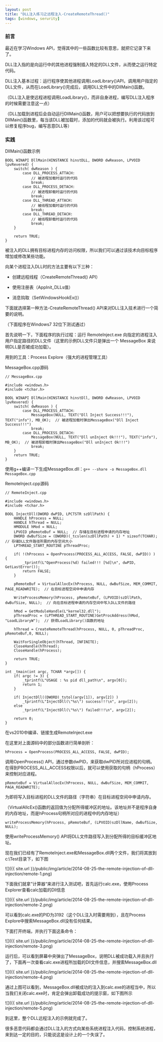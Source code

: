 ```yaml
---
layout: post
title: "DLL注入练习之远程注入-CreateRemoteThread()"
tags: [windows, serurity]
---
```



### 前言

最近在学习Windows API，觉得其中的一些函数比较有意思，就把它记录下来了。

DLL注入指的是向运行中的其他进程强制插入特定的DLL文件，从而使之运行特定代码。

DLL注入基本过程：运行程序使其他进程调用LoadLibrary()API，调用用户指定的DLL文件，从而在LoadLibrary()完成后，调用DLL文件中的DllMain()函数。

<!--more-->

（DLL注入是使远程进程调用LoadLibrary()，而非自身进程，编写DLL注入程序的时候需要注意这一点）

（DLL加载到进程后会自动运行DllMain()函数，用户可以把想要执行的代码放到DllMain()函数里，每当该DLL被加载时，添加的代码就会被执行。利用该过程可以修复程序bug，编写恶意DLL等）

### 实践

DllMain()函数示例

    BOOL WINAPI DllMain(HINSTANCE hinstDLL, DWORD dwReason, LPVOID lpvRevered) {  
        switch( dwReason ) {  
            case DLL_PROCESS_ATTACH:  
                // 被进程加载时运行的代码  
                break;  
            case DLL_PROCESS_DETACH:  
                // 被进程卸载时运行的代码  
                break;  
            case DLL_THREAD_ATTACH:  
                // 被线程加载时运行的代码  
                break;
            case DLL_THREAD_DETACH:  
                // 被线程卸载时运行的代码  
                break;
        }  
      
        return TRUE;  
    }
    
被注入的DLL拥有目标进程内存的访问权限，所以我们可以通过该技术向目标程序增加或修改某些功能。

向某个进程注入DLL时的方法主要有以下三种：

* 创建远程线程（CreateRemoteThread() API）

* 使用注册表（AppInit_DLLs值）

* 消息钩取（SetWindowsHookEx()）

下面就选择第一种方法-CreateRemoteThread() API来对DLL注入技术进行一个简要的说明。

（下面程序在Windows7 32位下测试通过）

首先说明一下，下面程序的执行过程：运行 RemoteInject.exe 向指定的进程注入用户指定路径的DLL文件（这里的示例DLL文件只是弹出一个 MessageBox 来说明DLL是否被成功加载）。

用到的工具：Process Explore（强大的进程管理工具）

MessageBox.cpp源码

    // MessageBox.cpp  
      
    #include <windows.h>  
    #include <tchar.h>  
      
    BOOL WINAPI DllMain(HINSTANCE hinstDll, DWORD dwReason, LPVOID lpvRevered) {  
        switch( dwReason ) {  
            case DLL_PROCESS_ATTACH:  
                MessageBox(NULL, TEXT("Dll Inject Success!!!"), TEXT("info"), MB_OK);  // 被进程加载时弹出MessageBox("Dll Inject Success!!!")  
                break;  
            case DLL_PROCESS_DETACH:  
                MessageBox(NULL, TEXT("Dll unInject Ok!!!"), TEXT("info"), MB_OK);  // 被进程卸载时弹出MessageBox("Dll unInject Ok!!!")  
                break;  
        }  
        return TRUE;  
    }
    
使用g++编译一下生成MessageBox.dll：``g++ --share -o MessageBox.dll MessageBox.cpp``

RemoteInject.cpp源码

    // RemoteInject.cpp  
      
    #include <windows.h>  
    #include <tchar.h>  
      
    BOOL InjectDll(DWORD dwPID, LPCTSTR szDllPath) {  
        HANDLE hProcess = NULL;  
        HANDLE hThread = NULL;  
        HMODULE hMod = NULL;  
        LPVOID pRemoteBuf = NULL;  // 存储在目标进程申请的内存地址  
        DWORD dwBufSize = (DWORD)(_tcslen(szDllPath) + 1) * sizeof(TCHAR);  // 存储DLL文件路径所需的内存空间大小  
        LPTHREAD_START_ROUTINE pThreadProc;  
      
        if( !(hProcess = OpenProcess(PROCESS_ALL_ACCESS, FALSE, dwPID)) ) {  
            _tprintf(L"OpenProcess(%d) failed!!! [%d]\n", dwPID, GetLastError());  
            return FALSE;  
        }  
      
        pRemoteBuf = VirtualAllocEx(hProcess, NULL, dwBufSize, MEM_COMMIT, PAGE_READWRITE);  // 在目标进程空间中申请内存  
      
        WriteProcessMemory(hProcess, pRemoteBuf, (LPVOID)szDllPath, dwBufSize, NULL);  // 向在目标进程申请的内存空间中写入DLL文件的路径  
      
        hMod = GetModuleHandle(L"kernel32.dll");  
        pThreadProc = (LPTHREAD_START_ROUTINE)GetProcAddress(hMod, "LoadLibraryW");  // 获得LoadLibrary()函数的地址  
      
        hThread = CreateRemoteThread(hProcess, NULL, 0, pThreadProc, pRemoteBuf,0, NULL);  
      
        WaitForSingleObject(hThread, INFINITE);  
        CloseHandle(hThread);  
        CloseHandle(hProcess);  
      
        return TRUE;  
    }  
      
    int _tmain(int argc, TCHAR *argv[]) {  
        if( argc != 3) {  
            _tprintf(L"USAGE : %s pid dll_path\n", argv[0]);  
            return 1;  
        }  
      
        if( InjectDll((DWORD)_tstol(argv[1]), argv[2]) )  
            _tprintf(L"InjectDll(\"%s\") success!!!\n", argv[2]);  
        else  
            _tprintf(L"InjectDll(\"%s\") failed!!!\n", argv[2]);  
      
        return 0;  
    }
    
在vs2010中编译、链接生成RemoteInject.exe


在这里对上面源码中的部分函数进行简单剖析：

``hProcess = OpenProcess(PROCESS_ALL_ACCESS, FALSE, dwPID);``

调用OpenProcess() API，通过参数dwPID，来获取dwPID所对应进程的句柄。在得到PROCESS_ALL_ACCESS权限以后，就可以使用获取的句柄（hProcess）来控制对应进程。

``pRemoteBuf = VirtualAllocEx(hProcess, NULL, dwBufSize, MEM_COMMIT, PAGA_READWRITE);``

为即将写入目标进程的DLL文件的路径（字符串）在目标进程空间中申请内存。

（VirtualAllcEx()函数的返回值为分配所得缓冲区的地址。该地址并不是程序自身的内存地址，而是hProcess句柄所对应的进程中的内存地址）

``writeProcessMemory(hProcess, pRemoteBuf, (LPVOID)szDllName, dwBufSize, NULL);``

使用writeProcessMemory() API将DLL文件路径写入到分配所得的目标缓冲区地址。

现在我们已经有了RemoteInject.exe和MessageBox.dll两个文件，我们将其放到c:\Test目录下，如下图

![]({{ site.url }}/public/img/article/2014-08-25-the-remote-injection-of-dll-injection/remote-1.png)

下面我们就拿”计算器“来进行注入测试吧，首先运行calc.exe，使用Process Explorer查看calc加载的Dll信息

![]({{ site.url }}/public/img/article/2014-08-25-the-remote-injection-of-dll-injection/remote-2.png)

可以看到calc.exe的PID为3192（这个DLL注入时需要用到），且在Process Explore中搜索MessageBox.dll没有任何结果。

下面打开终端，并执行下面这条命令：

![]({{ site.url }}/public/img/article/2014-08-25-the-remote-injection-of-dll-injection/remote-3.png)

运行后，可以看到屏幕中央弹出了MessageBox，说明DLL被成功载入并且执行了，下面再一次查看calc.exe进程所加载的Dll文件信息，并搜索MessageBox.dll

![]({{ site.url }}/public/img/article/2014-08-25-the-remote-injection-of-dll-injection/remote-4.png)

通过上图可以看到，MessageBox.dll被成功的注入到calc.exe的进程当中，所以当我们关闭calc.exe时，肯定会弹出卸载成功的提示窗，如下图所示

![]({{ site.url }}/public/img/article/2014-08-25-the-remote-injection-of-dll-injection/remote-5.png)

到这里，整个DLL远程注入的示例就完成了。

很多恶意代码都会通过DLL注入的方式向某些系统进程注入代码，控制系统进程，来到达一定的目的，只能说这是设计上的一个失误了。
